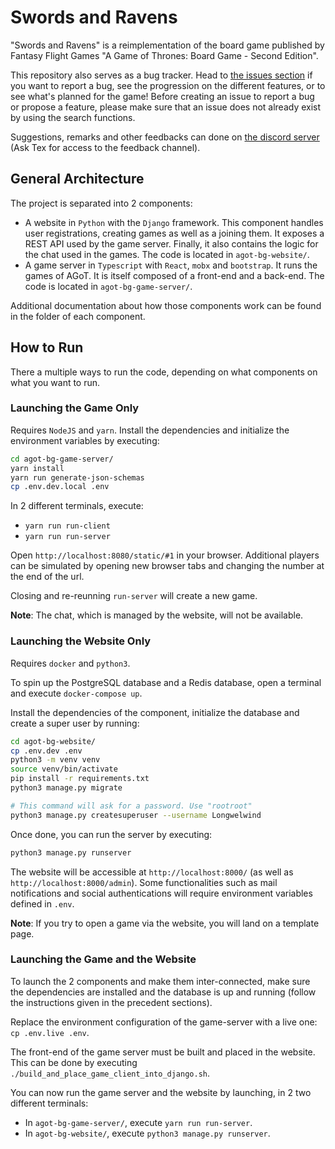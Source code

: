 # Swords and Ravens

"Swords and Ravens" is a reimplementation of the board game published by Fantasy Flight Games "A Game of Thrones: Board Game - Second Edition".

This repository also serves as a bug tracker. Head to [the issues section](../../issues) if you want to report a bug, see the progression on the different features, or to see what's planned for the game! Before creating an issue to report a bug or propose a feature, please make sure that an issue does not already exist by using the search functions.

Suggestions, remarks and other feedbacks can done on [the discord server](https://discord.gg/wWgCdvM) (Ask Tex for access to the feedback channel).

## General Architecture

The project is separated into 2 components:

* A website in `Python` with the `Django` framework. This component handles user registrations, creating games as well as a joining them. It exposes a REST API used by the game server. Finally, it also contains the logic for the chat used in the games. The code is located in `agot-bg-website/`.
* A game server in `Typescript` with `React`, `mobx` and `bootstrap`. It runs the games of AGoT. It is itself composed of a front-end and a back-end. The code is located in `agot-bg-game-server/`.

Additional documentation about how those components work can be found in the folder of each component.

## How to Run

There a multiple ways to run the code, depending on what components on what you want to run.

### Launching the Game Only

Requires `NodeJS` and `yarn`. Install the dependencies and initialize the environment variables by executing:

```bash
cd agot-bg-game-server/
yarn install
yarn run generate-json-schemas
cp .env.dev.local .env
```

In 2 different terminals, execute:

* `yarn run run-client`
* `yarn run run-server`

Open `http://localhost:8080/static/#1` in your browser. Additional players can be simulated by opening new browser tabs and changing the number at the end of the url.

Closing and re-reunning `run-server` will create a new game.

**Note**: The chat, which is managed by the website, will not be available.

### Launching the Website Only

Requires `docker` and `python3`.

To spin up the PostgreSQL database and a Redis database, open a terminal and execute `docker-compose up`.

Install the dependencies of the component, initialize the database and create a super user by running:

```bash
cd agot-bg-website/
cp .env.dev .env
python3 -m venv venv
source venv/bin/activate
pip install -r requirements.txt
python3 manage.py migrate

# This command will ask for a password. Use "rootroot"
python3 manage.py createsuperuser --username Longwelwind
```

Once done, you can run the server by executing:

```bash
python3 manage.py runserver
```

The website will be accessible at `http://localhost:8000/` (as well as `http://localhost:8000/admin`). Some functionalities such as mail notifications and social authentications will require environment variables defined in `.env`.

**Note**: If you try to open a game via the website, you will land on a template page.

### Launching the Game and the Website

To launch the 2 components and make them inter-connected, make sure the dependencies are installed and the database is up and running (follow the instructions given in the precedent sections).

Replace the environment configuration of the game-server with a live one: `cp .env.live .env`.

The front-end of the game server must be built and placed in the website. This can be done by executing `./build_and_place_game_client_into_django.sh`.

You can now run the game server and the website by launching, in 2 two different terminals:

* In `agot-bg-game-server/`, execute `yarn run run-server`.
* In `agot-bg-website/`, execute `python3 manage.py runserver`.

